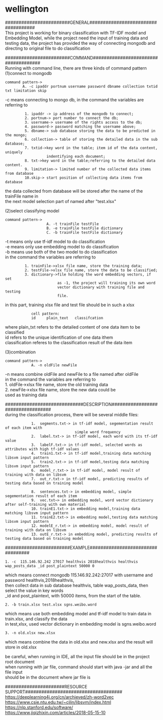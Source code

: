# wellington

########################GENERAL####################################  
This project is working for binary classification with TF-IDF model and Embedding Model,
while the project need the input of training data and testing data, the project has 
provided the way of connecting mongodb and directing to original file to do classification

########################COMMAND#####################################  
Running with command line, there are three kinds of command pattern  
(1)connect to mongodb  
   
	command pattern->   
			A. -c ipaddr portnum username password dbname collection txtid txt limitation skip  
   
-c means connecting to mongo db, in the command the variables are referring to  
  
			 1. ipaddr -> ip address of the mongodb to connect;  
			 2. portnum-> port number to connect the db;  
			 3. username-> username of the rights access to the db;  
			 4. password-> password matching the username above;  
			 5. dbname-> sub database storing the data to be predicted in the mongo;  
			 6. collection-> table of storing the detailed data in the sub database;  
			 7. txtid->key word in the table; item id of the data content, uniquely  
			           indentifying each document;  
			 8. txt->key word in the table;referring to the detailed data content.  
			 9. limitation-> limited number of the collected data items from database  
			 10.skip-> start position of collecting data items from database  
  
the data collected from database will be stored after the name of the trainFile name in  
the next model selection part of named after "test.xlsx"  
			 
(2)select classifying model  
  
	command pattern->  
	                   A. -t trainFile testFile  
	                   B. -e trainFile testFile dictionary  
					   C. -b trainFile testFile dictionary  
   
-t means only use tf-idf model to do classification  
-e means only use embedding model to do classification  
-b means use both of the two model to do classification  
in the command the variables are referring to  
  
	         1. trainFile->xlsx file name, store the training data;  
	         2. testFile->xlsx file name, store the data to be classified;  
			 3. dictionary->file holding the word embedding vectors, if set  
							as -1, the project will training its own word  
							vector dictionary with training file and testing  
							file.  
	
in this part, training xlsx file and test file should be in such a xlsx  
  
				cell pattern:  
				id     plain_text   classifcation  
  
where plain_txt refers to the detailed content of one data item to be classified  
id refers to the unique identification of one data ithem  
classification referes to the classification result of the data item  
  
(3)combination  
  
	command pattern->  
				A. -n oldFile newFile    
   
-n means combine oldFile and newFile to a file named after oldFile  
in the command the variables are referring to  
						1. oldFile->xlsx file name, store the old training data  
						2. newFile->xlsx file name, store the new data could be  
									used as training data  
  
#############################DESCRIPTION##################################  
during the classification process, there will be several middle files:  
  
				1.  segments.txt-> in tf-idf model, segementation result of each item with  
									simple word frequency  
				2.  label.txt-> in tf-idf model, each word with its tf-idf value  
				3.  labelF.txt-> in tf-idf model, selected words as attributes with high tf-idf values    
				4.  train1.txt-> in tf-idf model,training data matching libsvm input pattern  
				5.  train2.txt-> in tf-idf model,testing data matching libsvm input pattern  
				6.  model_r.txt-> in tf-idf model, model result of training with data on libsvm   
				7.  out_r.txt-> in tf-idf model, predicting results of testing data based on training model  
  
				8.  sentences.txt-> in embedding model, simple segementation result of each item  
				9.  vec.txt—> in embedding model, word vector dictionary after self-training with own material  
				10. trainE1.txt-> in embedding model,training data matching libsvm input pattern  
				11. trainE2.txt-> in embedding model,testing data matching libsvm input pattern  
				12. modelE_r.txt-> in embedding model, model result of training with data on libsvm  
				13. outE_r.txt-> in embedding model, predicting results of testing data based on training model  
  
########################EXAMPLE##################################   
  
	1. -c  115.146.92.242 27017 healthvis 2018healthvis healthvis wap_posts_data _id post_plaintext 50000 0  
which means connect mongodb 115.146.92.242:27017 with username and password healthvis,2018healthvis,  
then collect data in sub database healthvis, table wap_posts_data, then select the value in key words  
_id and post_plaintext, with 50000 items, from the start of the table.  
   
	2. -b train.xlsx test.xlsx sgns.weibo.word  
which means use both embedding model and tf-idf model to train data in train.xlsx, and classify the data  
in test,xlsx, used vector dictionary in embedding model is sgns.weibo.word  
   
	3. -n old.xlsx new.xlsx  
which means combine the data in old.xlsx and new.xlsx and the result will store in old.xlsx  
    
be careful, when running in IDE, all the input file should be in the project root document  
when running with jar file, command should start with java -jar   and all the file input  
should be in the document where jar file is  
  
######################RESOURCE SUPPORT####################################  
https://deeplearning4j.org/cn/archieved/zh-word2vec  
https://www.csie.ntu.edu.tw/~cjlin/libsvm/index.html  
https://nlp.stanford.edu/software/  
https://www.jiqizhixin.com/articles/2018-05-15-10  
